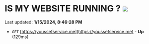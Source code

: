 # IS MY WEBSITE RUNNING ? [![](https://img.shields.io/static/v1?label=Sponsor&message=%E2%9D%A4&logo=GitHub&color=%23fe8e86)](https://github.com/sponsors/<username>)

Last updated: **1/15/2024, 8:46:28 PM**

- `GET` [https://youssefservice.me](https://youssefservice.me) - **Up** (129ms)

